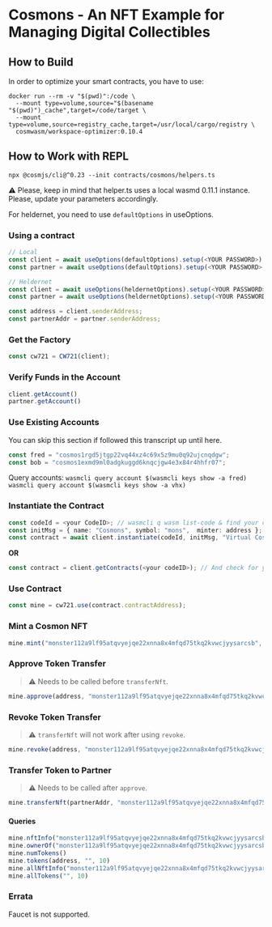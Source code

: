 # Cosmons - An NFT Example for Managing Digital Collectibles

## How to Build

In order to optimize your smart contracts, you have to use:

```shell
docker run --rm -v "$(pwd)":/code \
  --mount type=volume,source="$(basename "$(pwd)")_cache",target=/code/target \
  --mount type=volume,source=registry_cache,target=/usr/local/cargo/registry \
  cosmwasm/workspace-optimizer:0.10.4
```

## How to Work with REPL

`npx @cosmjs/cli@^0.23 --init contracts/cosmons/helpers.ts`

:warning: Please, keep in mind that helper.ts uses a local wasmd 0.11.1 instance. Please, update your parameters accordingly.

For heldernet, you need to use `defaultOptions` in useOptions.

### Using a contract

```typescript
// Local
const client = await useOptions(defaultOptions).setup(<YOUR PASSWORD>);
const partner = await useOptions(defaultOptions).setup(<YOUR PASSWORD>, "/Users/user/.localnet2.key");

// Heldernet
const client = await useOptions(heldernetOptions).setup(<YOUR PASSWORD>, "/Users/user/heldernet.key");
const partner = await useOptions(heldernetOptions).setup(<YOUR PASSWORD>, "/Users/user/heldernet2.key");

const address = client.senderAddress;
const partnerAddr = partner.senderAddress;
```

### Get the Factory

```typescript
const cw721 = CW721(client);
```

### Verify Funds in the Account

```typescript
client.getAccount()
partner.getAccount()
```

### Use Existing Accounts

You can skip this section if followed this transcript up until here.

```typescript
const fred = "cosmos1rgd5jtgp22vq44xz4c69x5z9mu0q92ujcnqdgw";
const bob = "cosmos1exmd9ml0adgkuggd6knqcjgw4e3x84r4hhfr07";
```

Query accounts:
`wasmcli query account $(wasmcli keys show -a fred)`
`wasmcli query account $(wasmcli keys show -a vhx)`

### Instantiate the Contract

```typescript
const codeId = <your CodeID>; // wasmcli q wasm list-code & find your contract ID
const initMsg = { name: "Cosmons", symbol: "mons",  minter: address };
const contract = await client.instantiate(codeId, initMsg, "Virtual Cosmons 1");
```

**OR**

```typescript
const contract = client.getContracts(<your codeID>); // And check for your contractAddress
```

### Use Contract

```typescript
const mine = cw721.use(contract.contractAddress);
```

### Mint a Cosmon NFT

```typescript
mine.mint("monster112a9lf95atqvyejqe22xnna8x4mfqd75tkq2kvwcjyysarcsb", address, "Cosmos", "Minted Cosmon!");
```

### Approve Token Transfer

> :warning: Needs to be called before `transferNft`.

```typescript
mine.approve(address, "monster112a9lf95atqvyejqe22xnna8x4mfqd75tkq2kvwcjyysarcsb");
```

### Revoke Token Transfer

> :warning: `transferNft` will not work after using `revoke`.

```typescript
mine.revoke(address, "monster112a9lf95atqvyejqe22xnna8x4mfqd75tkq2kvwcjyysarcsb");
```

### Transfer Token to Partner

> :warning: Needs to be called after `approve`.

```typescript
mine.transferNft(partnerAddr, "monster112a9lf95atqvyejqe22xnna8x4mfqd75tkq2kvwcjyysarcsb");
```

#### Queries

```typescript
mine.nftInfo("monster112a9lf95atqvyejqe22xnna8x4mfqd75tkq2kvwcjyysarcsb")
mine.ownerOf("monster112a9lf95atqvyejqe22xnna8x4mfqd75tkq2kvwcjyysarcsb")
mine.numTokens()
mine.tokens(address, "", 10)
mine.allNftInfo("monster112a9lf95atqvyejqe22xnna8x4mfqd75tkq2kvwcjyysarcsb")
mine.allTokens("", 10)
```

### Errata

Faucet is not supported.
